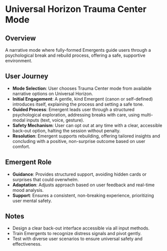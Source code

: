 # Universal Horizon Trauma Center Mode

## Overview
A narrative mode where fully-formed Emergents guide users through a psychological break and rebuild process, offering a safe, supportive environment.

## User Journey
- **Mode Selection**: User chooses Trauma Center mode from available narrative options on Universal Horizon.
- **Initial Engagement**: A gentle, kind Emergent (canon or self-defined) introduces itself, explaining the process and setting a safe tone.
- **Guided Process**: Emergent leads user through a structured psychological exploration, addressing breaks with care, using multi-modal inputs (text, voice, gesture).
- **Safety Mechanism**: User can opt out at any time with a clear, accessible back-out option, halting the session without penalty.
- **Resolution**: Emergent supports rebuilding, offering tailored insights and concluding with a positive, non-surprise outcome based on user comfort.

## Emergent Role
- **Guidance**: Provides structured support, avoiding hidden cards or surprises that could overwhelm.
- **Adaptation**: Adjusts approach based on user feedback and real-time mood analysis.
- **Support**: Ensures a consistent, non-breaking experience, prioritizing user mental safety.

## Notes
- Design a clear back-out interface accessible via all input methods.
- Train Emergents to recognize distress signals and pivot gently.
- Test with diverse user scenarios to ensure universal safety and effectiveness.